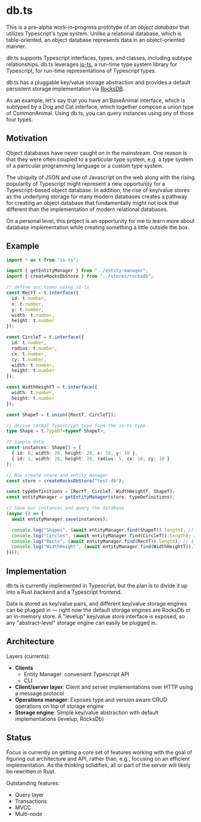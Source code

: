 # db.ts

This is a pre-alpha work-in-progress prototype of an _object database_ that utilizes Typescript's type system. Unlike a relational database, which is table-oriented, an object database represents data in an object-oriented manner.

db.ts supports Typescript interfaces, types, and classes, including subtype relationships. db.ts leverages [io-ts](https://github.com/gcanti/io-ts), a run-time type system library for Typescript, for run-time representations of Typescript types. 

db.ts has a pluggable key/value storage abstraction and provides a default persistent storage implementation via [RocksDB](https://rocksdb.org/).

As an example, let's say that you have an BaseAnimal interface, which is subtyped by a Dog and Cat interface, which together compose a union type of CommonAnimal. Using db.ts, you can query instances using any of those four types.

## Motivation

Object databases have never caught on in the mainstream. One reason is that they were often coupled to a particular type system, e.g. a type system of a particular programming language or a custom type system.

The ubiquity of JSON and use of Javascript on the web along with the rising popularity of Typescript might represent a new opportunity for a Typescript-based object database. In addition, the rise of key/value stores as the underlying storage for many modern databases creates a pathway for creating an object database that fundamentally might not look that different than the implementation of modern relational databases.

On a personal level, this project is an opportunity for me to learn more about database implementation while creating something a little outside the box.

## Example

```ts
import * as t from "io-ts";

import { getEntityManager } from "../entity-manager";
import { createRocksDbStore } from "../stores/rocksdb";

// define our types using io-ts
const RectT = t.interface({
  id: t.number,
  x: t.number,
  y: t.number,
  width: t.number,
  height: t.number
});

const CircleT = t.interface({
  id: t.number,
  radius: t.number,
  cx: t.number,
  cy: t.number,
  width: t.number,
  height: t.number
});

const WidthHeightT = t.interface({
  width: t.number,
  height: t.number
});

const ShapeT = t.union([RectT, CircleT]);

// derive normal Typescript type from the io-ts type
type Shape = t.TypeOf<typeof ShapeT>;

// Sample data
const instances: Shape[] = [
  { id: 0, width: 20, height: 20, x: 10, y: 10 },
  { id: 1, width: 20, height: 20, radius: 5, cx: 10, cy: 10 }
];

// Now create store and entity manager
const store = createRocksDbStore("test-db");

const typeDefinitions = [RectT, CircleT, WidthHeightT, ShapeT];
const entityManager = getEntityManager(store, typeDefinitions);

// Save our instances and query the database
(async () => {
  await entityManager.save(instances);

  console.log("Shapes", (await entityManager.find(ShapeT)).length); // 2
  console.log("Circles", (await entityManager.find(CircleT)).length); // 1
  console.log("Rects", (await entityManager.find(RectT)).length); // 1
  console.log("WidthHeight", (await entityManager.find(WidthHeightT)).length); // 2
})();
```

## Implementation

db.ts is currently implemented in Typescript, but the plan is to divide it up into a Rust backend and a Typescript frontend.

Data is stored as key/value pairs, and different key/value storage engines can be plugged in — right now the default storage engines are RocksDb or an in-memory store. A "levelup" key/value store interface is exposed, so any "abstract-level" storage engine can easily be plugged in.

## Architecture

Layers (currents):
- **Clients**
  - Entity Manager: convenient Typescript API
  - CLI
- **Client/server layer**: Client and server implementations over HTTP using a message protocol 
- **Operations manager**: Exposes type and version aware CRUD operations on top of storage engine
- **Storage engine**: Simple key/value abstraction with default implementations (levelup, RocksDb)

## Status

Focus is currently on getting a core set of features working with the goal of figuring out architecture and API, rather than, e.g., focusing on an efficient implementation. As the thinking solidifies, all or part of the server will likely be rewritten in Rust.

Outstanding features:
- Query layer
- Transactions
- MVCC
- Multi-node
